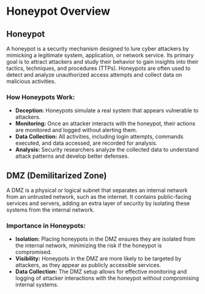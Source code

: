 # Honeypot Overview

## Honeypot

A honeypot is a security mechanism designed to lure cyber attackers by mimicking a legitimate system, application, or network service. Its primary goal is to attract attackers and study their behavior to gain insights into their tactics, techniques, and procedures (TTPs). Honeypots are often used to detect and analyze unauthorized access attempts and collect data on malicious activities.

### How Honeypots Work:

- **Deception:** Honeypots simulate a real system that appears vulnerable to attackers.
- **Monitoring:** Once an attacker interacts with the honeypot, their actions are monitored and logged without alerting them.
- **Data Collection:** All activities, including login attempts, commands executed, and data accessed, are recorded for analysis.
- **Analysis:** Security researchers analyze the collected data to understand attack patterns and develop better defenses.

## DMZ (Demilitarized Zone)

A DMZ is a physical or logical subnet that separates an internal network from an untrusted network, such as the internet. It contains public-facing services and servers, adding an extra layer of security by isolating these systems from the internal network.

### Importance in Honeypots:

- **Isolation:** Placing honeypots in the DMZ ensures they are isolated from the internal network, minimizing the risk if the honeypot is compromised.
- **Visibility:** Honeypots in the DMZ are more likely to be targeted by attackers, as they appear as publicly accessible services.
- **Data Collection:** The DMZ setup allows for effective monitoring and logging of attacker interactions with the honeypot without compromising internal systems.
